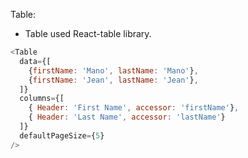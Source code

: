 Table:

 * Table used React-table library.

```js
<Table
  data={[
    {firstName: 'Mano', lastName: 'Mano'},
    {firstName: 'Jean', lastName: 'Jean'},
  ]}
  columns={[
    { Header: 'First Name', accessor: 'firstName'},
    { Header: 'Last Name', accessor: 'lastName'}
  ]}
  defaultPageSize={5}
/>
```

